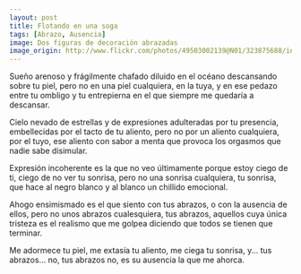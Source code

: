 ```yaml
---
layout: post
title: Flotando en una soga
tags: [Abrazo, Ausencia]
image: Dos figuras de decoración abrazadas
image_origin: http://www.flickr.com/photos/49503002139@N01/323875688/in/photolist-uBWXA-wutRh-wxnct-BCstz-Fa6wC-FRzSS-FYXps-HmpX4-K6DYR-KipLP-L6avh-NWVmz-NWVxX-PnTvC-Q2Psi-RJDUB-ZnQVH-2aGEGR-2U5XBg-2UEsqo-34nHp4-3hD4XV-3hD63F-3hD6CD-3M72NW-4aoGLY-4eJsK8-4gFTix-4kc73S-4mQfNj-4omWyF-4yhSzT-4A6CGm-4AHiz6-4C44QY-4EfsQx-4EXAgm-4GGTuw-4HKJqV-4KgKd4-4KXFkn-4QaNsh-4SpMdS-4WacKC-4XAgcj-4ZRKig-4ZVWGG-4ZVWQ7-4ZVWWb-52fHmu-55R7VT
---
```


Sueño arenoso
y frágilmente chafado
diluido en el océano
descansando sobre tu piel,
pero no en una piel cualquiera,
en la tuya,
y en ese pedazo
entre tu ombligo y tu entrepierna
en el que siempre me quedaría a descansar.

Cielo nevado
de estrellas y de expresiones adulteradas
por tu presencia,
embellecidas por el tacto de tu aliento,
pero no por un aliento cualquiera,
por el tuyo,
ese aliento con sabor a menta
que provoca los orgasmos
que nadie sabe disimular.

Expresión incoherente
es la que no veo últimamente
porque estoy ciego de ti,
ciego de no ver tu sonrisa,
pero no una sonrisa cualquiera,
tu sonrisa,
que hace al negro blanco
y al blanco un chillido emocional.

Ahogo ensimismado
es el que siento con tus abrazos,
o con la ausencia de ellos,
pero no unos abrazos cualesquiera,
tus abrazos,
aquellos cuya única tristeza
es el realismo que me golpea diciendo
que todos se tienen que terminar.

Me adormece tu piel,
me extasía tu aliento,
me ciega tu sonrisa,
y... tus abrazos... no, tus abrazos no,
es su ausencia la que me ahorca.
